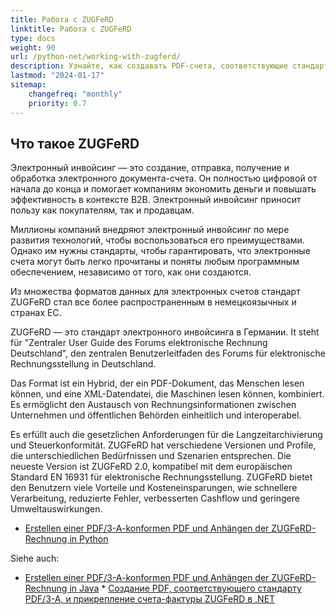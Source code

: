 ```yaml
---
title: Работа с ZUGFeRD  
linktitle: Работа с ZUGFeRD  
type: docs  
weight: 90  
url: /python-net/working-with-zugferd/  
description: Узнайте, как создавать PDF-счета, соответствующие стандарту ZUGFeRD, используя Aspose.PDF для Java  
lastmod: "2024-01-17"  
sitemap:  
    changefreq: "monthly"  
    priority: 0.7  
---
```

## Что такое ZUGFeRD

Электронный инвойсинг — это создание, отправка, получение и обработка электронного документа-счета. Он полностью цифровой от начала до конца и помогает компаниям экономить деньги и повышать эффективность в контексте B2B. Электронный инвойсинг приносит пользу как покупателям, так и продавцам.

Миллионы компаний внедряют электронный инвойсинг по мере развития технологий, чтобы воспользоваться его преимуществами. Однако им нужны стандарты, чтобы гарантировать, что электронные счета могут быть легко прочитаны и поняты любым программным обеспечением, независимо от того, как они создаются.

Из множества форматов данных для электронных счетов стандарт ZUGFeRD стал все более распространенным в немецкоязычных и странах ЕС.

ZUGFeRD — это стандарт электронного инвойсинга в Германии.
 It steht für "Zentraler User Guide des Forums elektronische Rechnung Deutschland", den zentralen Benutzerleitfaden des Forums für elektronische Rechnungsstellung in Deutschland.

Das Format ist ein Hybrid, der ein PDF-Dokument, das Menschen lesen können, und eine XML-Datendatei, die Maschinen lesen können, kombiniert. Es ermöglicht den Austausch von Rechnungsinformationen zwischen Unternehmen und öffentlichen Behörden einheitlich und interoperabel.

Es erfüllt auch die gesetzlichen Anforderungen für die Langzeitarchivierung und Steuerkonformität. ZUGFeRD hat verschiedene Versionen und Profile, die unterschiedlichen Bedürfnissen und Szenarien entsprechen. Die neueste Version ist ZUGFeRD 2.0, kompatibel mit dem europäischen Standard EN 16931 für elektronische Rechnungsstellung.
ZUGFeRD bietet den Benutzern viele Vorteile und Kosteneinsparungen, wie schnellere Verarbeitung, reduzierte Fehler, verbesserten Cashflow und geringere Umweltauswirkungen.

* [Erstellen einer PDF/3-A-konformen PDF und Anhängen der ZUGFeRD-Rechnung in Python](/pdf/python-net/attach-zugferd/)

Siehe auch:

* [Erstellen einer PDF/3-A-konformen PDF und Anhängen der ZUGFeRD-Rechnung in Java](/pdf/java/attach-zugferd/) * [Создание PDF, соответствующего стандарту PDF/3-A, и прикрепление счета-фактуры ZUGFeRD в .NET](/pdf/net/attach-zugferd/)